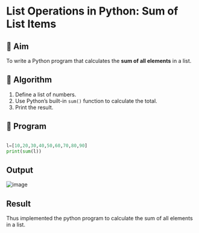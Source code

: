 # List Operations in Python: Sum of List Items

## 🎯 Aim
To write a Python program that calculates the **sum of all elements** in a list.

## 🧠 Algorithm
1. Define a list of numbers.
2. Use Python’s built-in `sum()` function to calculate the total.
3. Print the result.

## 🧾 Program

```python

l=[10,20,30,40,50,60,70,80,90]
print(sum(l))

```

## Output

![image](https://github.com/user-attachments/assets/9396f7e3-97bb-40e2-8395-e42c62db020f)

## Result

Thus implemented the python program to calculate the sum of all elements in a list.
